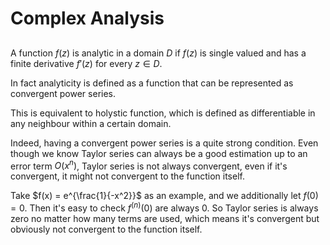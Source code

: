 # Complex Analysis

##

A function $f(z)$ is analytic in a domain $D$ if $f(z)$ is single valued and has a finite derivative $f'(z)$ for every $z \in D$. 

In fact analyticity is defined as a function that can be represented as convergent power series.

This is equivalent to holystic function, which is defined as differentiable in any neighbour within a certain domain.

Indeed, having a convergent power series is a quite strong condition. Even though we know Taylor series can always be a good estimation up to an error term $O(x^n)$, Taylor series is not always convergent, even if it's convergent, it might not convergent to the function itself.

Take $f(x) = e^{\frac{1}{-x^2}}$ as an example, and we additionally let $f(0) = 0$. Then it's easy to check $f^{(n)}(0)$ are always $0$. So Taylor series is always zero no matter how many terms are used, which means it's convergent but obviously not convergent to the function itself.
